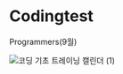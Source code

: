 # Codingtest
Programmers(9월)


![코딩 기초 트레이닝 캘린더 (1)](https://github.com/maxkim77/Codingtest/assets/141907655/346a72fa-5255-4a70-87a1-a0fbff1ec373)
